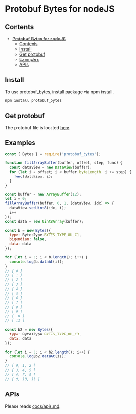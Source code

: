 # Protobuf Bytes for nodeJS

## Contents
- [Protobuf Bytes for nodeJS](#protobuf-bytes-for-nodejs)
  - [Contents](#contents)
  - [Install](#install)
  - [Get protobuf](#get-protobuf)
  - [Examples](#examples)
  - [APIs](#apis)

## Install

To use protobuf_bytes, install package via npm install.

```bash
npm install protobuf_bytes
```

## Get protobuf

The protobuf file is located [here](/protobuf_bytes/bytes.proto).

## Examples

```js
const { Bytes } = require('protobuf_bytes');

function fillArrayBuffer(buffer, offset, step, func) {
  const dataView = new DataView(buffer);
  for (let i = offset; i < buffer.byteLength; i += step) {
    func(dataView, i);
  }
}

const buffer = new ArrayBuffer(12);
let i = 0;
fillArrayBuffer(buffer, 0, 1, (dataView, idx) => {
  dataView.setUint8(idx, i);
  i++;
});
const data = new Uint8Array(buffer);

const b = new Bytes({
  type: BytesType.BYTES_TYPE_8U_C1,
  bigendian: false,
  data: data
});

for (let i = 0; i < b.length(); i++) {
  console.log(b.dataAt(i));
}
// [ 0 ]
// [ 1 ]
// [ 2 ]
// [ 3 ]
// [ 4 ]
// [ 5 ]
// [ 6 ]
// [ 7 ]
// [ 8 ]
// [ 9 ]
// [ 10 ]
// [ 11 ]

const b2 = new Bytes({
  type: BytesType.BYTES_TYPE_8U_C3,
  data: data
});

for (let i = 0; i < b2.length(); i++) {
  console.log(b2.dataAt(i));
}
// [ 0, 1, 2 ]
// [ 3, 4, 5 ]
// [ 6, 7, 8 ]
// [ 9, 10, 11 ]
```

## APIs

Please reads [docs/apis.md](docs/apis.md).
